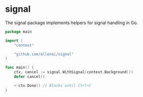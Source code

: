 # signal

The signal package implements helpers for signal handling in Go.

```go
package main

import (
	"context"

	"github.com/allenai/signal"
)

func main() {
	ctx, cancel := signal.WithSignal(context.Background())
	defer cancel()

	<-ctx.Done() // Blocks until Ctrl+C
}
```
